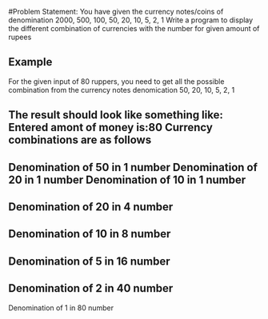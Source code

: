 #Problem Statement: 
   You have given the currency notes/coins of denomination 2000, 500, 100, 50, 20, 10, 5, 2, 1
   Write a program  to display the different combination of currencies with the number for given amount of rupees


## Example
   For the given input of 80 ruppers, you need to get all the possible combination from the currency notes denomication
   50, 20, 10, 5, 2, 1
   
   The result should look like something like:
   Entered amont of money is:80
   Currency combinations are as follows
   ------------------------------------
   Denomination of 50 in  1 number
   Denomination of 20 in  1 number
   Denomination of 10 in  1 number
   ------------------------------------
   Denomination of 20 in  4 number
   ------------------------------------
   Denomination of 10 in  8 number
   ------------------------------------
   Denomination of 5 in  16 number
   ------------------------------------
   Denomination of 2 in  40 number
   ------------------------------------
   Denomination of 1 in  80 number

